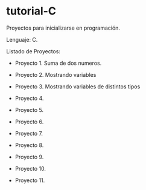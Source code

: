 # tutorial-C

Proyectos para inicializarse en programación.

Lenguaje: C.

Listado de Proyectos:

- Proyecto 1. Suma de dos numeros.

- Proyecto 2. Mostrando variables

- Proyecto 3. Mostrando variables de distintos tipos

- Proyecto 4. 

- Proyecto 5. 

- Proyecto 6. 

- Proyecto 7. 

- Proyecto 8. 

- Proyecto 9. 

- Proyecto 10. 

- Proyecto 11. 


